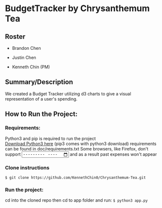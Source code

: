 # BudgetTracker by Chrysanthemum Tea
## Roster
* Brandon Chen

* Justin Chen

* Kenneth Chin (PM)

## Summary/Description
We created a Budget Tracker utilizing d3 charts to give a visual representation of a user's spending.

## How to Run the Project:  
### Requirements:
Python3 and pip is required to run the project  
[Download Python3 here](https://www.python.org/downloads/) (pip3 comes with python3 download)
requirements can be found in doc/requirements.txt
Some browsers, like Firefox, don't support <input type=month> and as a result past expenses won't appear

### Clone instructions
`$ git clone https://github.com/KennethChin0/Chrysanthemum-Tea.git`  
 
### Run the project:
cd into the cloned repo then cd to app folder and run:
`$ python3 app.py`  
